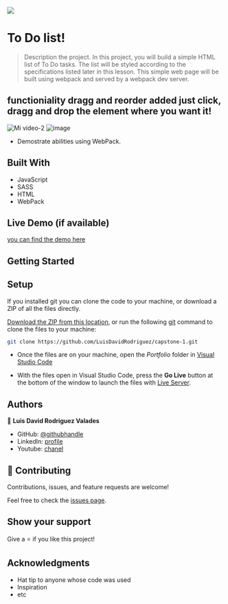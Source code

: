 ![](https://img.shields.io/badge/Microverse-blueviolet)

# To Do list!

> Description the project.
> In this project, you will build a simple HTML list of To Do tasks. The list will be styled according to the specifications listed later in this lesson. This simple web page will be built using webpack and served by a webpack dev server.

## functioniality dragg and reorder added just click, dragg and drop the element where you want it!
![Mi video-2](https://user-images.githubusercontent.com/105079888/184254115-292db72a-5df3-43e5-ba13-edaacdd75381.gif)
![image](https://user-images.githubusercontent.com/105079888/184032224-44ab6a63-140b-4835-8ff0-40623d533ac4.png)






- Demostrate abilities using WebPack.



## Built With

- JavaScript
- SASS
- HTML
- WebPack

## Live Demo (if available)
[you can find the demo here](https://luisdavidrodriguez.github.io/To-do-list/)


## Getting Started

## Setup
If you installed git you can clone the code to your machine, or download a ZIP of all the files directly.

[Download the ZIP from this location](https://github.com/LuisDavidRodriguez/capstone-1/archive/refs/heads/main.zip), or run the following [git](https://git-scm.com/downloads)
 command to clone the files to your machine:

```bash
git clone https://github.com/LuisDavidRodriguez/capstone-1.git
```
- Once the files are on your machine, open the _Portfolio_ folder in [Visual Studio Code](https://code.visualstudio.com/)

- With the files open in Visual Studio Code, press the **Go Live** button at the bottom of the window to launch the files with [Live Server](https://marketplace.visualstudio.com/items?itemName=ritwickdey.LiveServer).




## Authors

👤 **Luis David Rodriguez Valades**

- GitHub: [@githubhandle](https://github.com/LuisDavidRodriguez)
- LinkedIn: [profile](https://www.linkedin.com/in/luis-david-rodriguez-valades-24a0a8239)
- Youtube: [chanel](https://www.youtube.com/channel/UChuA4SgdDYk2DHStsy7HEgQ)




## 🤝 Contributing

Contributions, issues, and feature requests are welcome!

Feel free to check the [issues page](../../issues/).

## Show your support

Give a ⭐️ if you like this project!

## Acknowledgments

- Hat tip to anyone whose code was used
- Inspiration
- etc
